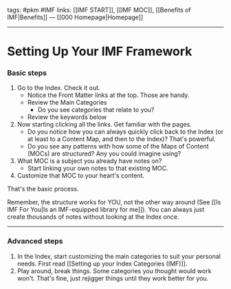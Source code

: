 tags: #pkm #IMF
links: [[IMF START]], [[IMF MOC]], [[Benefits of IMF|Benefits]] — [[000 Homepage|Homepage]]

---
# Setting Up Your IMF Framework
### Basic steps
1. Go to the Index. Check it out. 
	- Notice the Front Matter links at the top. Those are handy.
	- Review the Main Categories
      - Do you see categories that relate to you?
    - Review the keywords below
2. Now starting clicking all the links. Get familiar with the pages. 
	- Do you notice how you can always quickly click back to the Index (or at least to a Content Map, and then to the Index)? That's powerful.
	- Do you see any patterns with how some of the Maps of Content (MOCs) are structured? Any you could imagine using?
4. What MOC is a subject you already have notes on? 
	- Start linking your own notes to that existing MOC. 
5. Customize that MOC to your heart's content.

That's the basic process.

Remember, the structure works for YOU, not the other way around (See [[Is IMF For You|Is an IMF-equipped library for me]]). You can always just create thousands of notes without looking at the Index once. 

---
### Advanced steps
1. In the Index, start customizing the main categories to suit your personal needs. First read [[Setting up your Index Categories (IMF)]].
2. Play around, break things. Some categories you thought would work won't. That's fine, just rejigger things until they work better for you.

